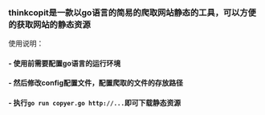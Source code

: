 ### thinkcopit是一款以go语言的简易的爬取网站静态的工具，可以方便的获取网站的静态资源

使用说明：
#### - 使用前需要配置go语言的运行环境

#### - 然后修改config配置文件，配置爬取的文件的存放路径

#### - 执行`go run copyer.go http://...`即可下载静态资源
